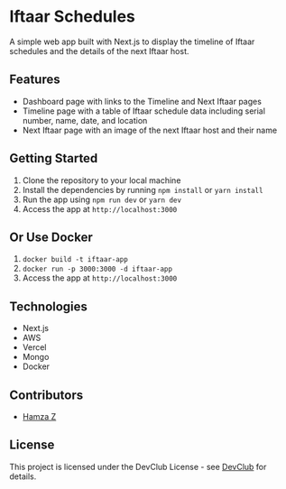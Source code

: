 # Iftaar Schedules

A simple web app built with Next.js to display the timeline of Iftaar schedules and the details of the next Iftaar host.

## Features

- Dashboard page with links to the Timeline and Next Iftaar pages
- Timeline page with a table of Iftaar schedule data including serial number, name, date, and location
- Next Iftaar page with an image of the next Iftaar host and their name

## Getting Started

1. Clone the repository to your local machine
2. Install the dependencies by running `npm install` or `yarn install`
3. Run the app using `npm run dev` or `yarn dev`
4. Access the app at `http://localhost:3000`

## Or Use Docker
1. `docker build -t iftaar-app`
2. `docker run -p 3000:3000 -d iftaar-app`
3. Access the app at `http://localhost:3000`

## Technologies

- Next.js
- AWS
- Vercel
- Mongo
- Docker

## Contributors

- [Hamza Z](https://github.com/hamzafer)

## License

This project is licensed under the DevClub License - see [DevClub](https://devclubm.me/) for details.
